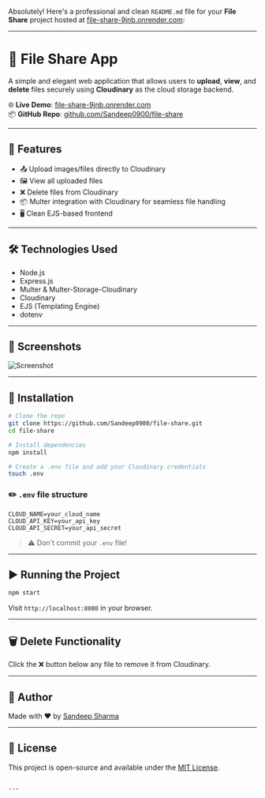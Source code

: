 Absolutely! Here's a professional and clean `README.md` file for your **File Share** project hosted at [file-share-9jnb.onrender.com](https://file-share-9jnb.onrender.com):

---

# 📁 File Share App

A simple and elegant web application that allows users to **upload**, **view**, and **delete** files securely using **Cloudinary** as the cloud storage backend.

🌐 **Live Demo**: [file-share-9jnb.onrender.com](https://file-share-9jnb.onrender.com)  
📦 **GitHub Repo**: [github.com/Sandeep0900/file-share](https://github.com/Sandeep0900/file-share)

---

## 🚀 Features

- 📤 Upload images/files directly to Cloudinary
- 🖼️ View all uploaded files
- ❌ Delete files from Cloudinary
- 📦 Multer integration with Cloudinary for seamless file handling
- 🖥️ Clean EJS-based frontend

---

## 🛠️ Technologies Used

- Node.js
- Express.js
- Multer & Multer-Storage-Cloudinary
- Cloudinary
- EJS (Templating Engine)
- dotenv

---

## 📸 Screenshots

![Screenshot](https://user-images.githubusercontent.com/your-screenshot.png) <!-- Optional: replace with real image -->

---

## 🔧 Installation

```bash
# Clone the repo
git clone https://github.com/Sandeep0900/file-share.git
cd file-share

# Install dependencies
npm install

# Create a .env file and add your Cloudinary credentials
touch .env
```

### ✏️ `.env` file structure

```
CLOUD_NAME=your_cloud_name
CLOUD_API_KEY=your_api_key
CLOUD_API_SECRET=your_api_secret
```

> ⚠️ Don't commit your `.env` file!

---

## ▶️ Running the Project

```bash
npm start
```

Visit `http://localhost:8080` in your browser.

---

## 🗑️ Delete Functionality

Click the ❌ button below any file to remove it from Cloudinary.

---

## 🙌 Author

Made with ❤️ by [Sandeep Sharma](https://github.com/Sandeep0900)

---

## 📄 License

This project is open-source and available under the [MIT License](LICENSE).

```

---
